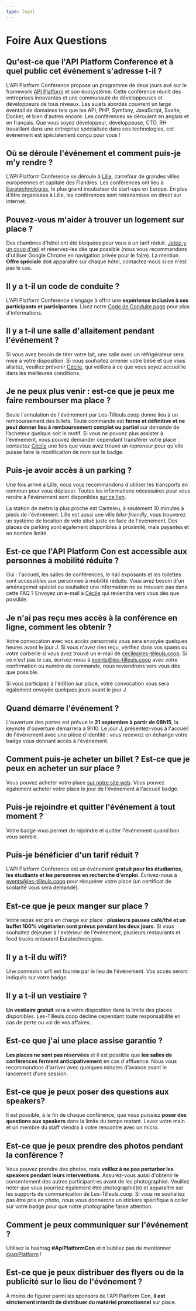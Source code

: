 ```yaml
---
type: legal
---
```


# Foire Aux Questions

## Qu'est-ce que l'API Platform Conference et à quel public cet événement s'adresse t-il ?

L'API Platform Conference propose un programme de deux jours axé sur le framework [API Platform](https://api-platform.com/) et son écosystème. Cette conférence réunit des entreprises innovantes et une communauté de développeuses et développeurs de tous niveaux. Les sujets abordés couvrent un large éventail de domaines tels que les API, PHP, Symfony, JavaScript, Svelte, Docker, et bien d'autres encore. Les conférences se déroulent en anglais et en français. Que vous soyez développeur, développeuse, CTO, RH travaillant dans une entreprise spécialisée dans ces technologies, cet événement est spécialement conçu pour vous !

## Où se déroule l'événement et comment puis-je m'y rendre ?

L'API Platform Conference se déroule à [Lille](https://en.lilletourism.com/), carrefour de grandes villes européennes et capitale des Flandres. Les conférences ont lieu à [Euratechnologies](https://www.euratechnologies.com/), le plus grand incubateur de start-ups en Europe. En plus d'être organisées à Lille, les conférences sont retransmises en direct sur internet.

## Pouvez-vous m'aider à trouver un logement sur place ?

Des chambres d'hôtel ont été bloquées pour vous à un tarif réduit. [Jetez-y un coup d'œil](https://all.accor.com/lien_externe.svlt?goto=rech_resa&destination=0802,0918,3165,5240&sourceid=TICOOP&dayIn=21&monthIn=09&yearIn=2023&nightNb=1&preferredCode=TICOOP&merchantid=par-accorFR) et réservez-les dès que possible (nous vous recommandons d'utiliser Google Chrome en navigation privée pour le faire). La mention **Offre spéciale** doit apparaître sur chaque hôtel, contactez-nous si ce n'est pas le cas.

## Il y a t-il un code de conduite ?

L'API Platform Conference s'engage à offrir une **expérience inclusive à ses participants et participantes**. Lisez notre [Code de Conduite page](/con/2023/code-de-conduite/) pour plus d'informations.

## Il y a t-il une salle d'allaitement pendant l'événement ?

Si vous avez besoin de tirer votre lait, une salle avec un réfrigérateur sera mise à votre disposition. Si vous souhaitez amener votre bébé et que vous allaitez, veuillez prévenir [Cécile](mailto:cecile@les-tilleuls.coop), qui veillera à ce que vous soyez accueillie dans les meilleures conditions.

## Je ne peux plus venir : est-ce que je peux me faire rembourser ma place ?

Seule l'annulation de l'événement par Les-Tilleuls.coop donne lieu à un remboursement des billets. Toute commande est **ferme et définitive et ne peut donner lieu à remboursement complet ou partiel** sur demande de l’acheteur quelque soit le motif. Si vous ne pouvez plus assister à l'événement, vous pouvez demander cependant transférer votre place : contactez [Cécile](mailto:cecile@les-tilleuls.coop) une fois que vous avez trouvé un repreneur pour qu'elle puisse faire la modification de nom sur le badge.

## Puis-je avoir accès à un parking ?

Une fois arrivé à Lille, nous vous recommandons d'utiliser les transports en commun pour vous déplacer. Toutes les informations nécessaires pour vous rendre à l'événement sont disponibles [sur ce lien](#venue).

La station de métro la plus proche est Canteleu, à seulement 10 minutes à pieds de l'événement. Lille est aussi une ville _bike-friendly_, vous trouverez un système de location de vélo situé juste en face de l'événement. Des places de parking sont également disponibles à proximité, mais payantes et en nombre limité. 

## Est-ce que l'API Platform Con est accessible aux personnes à mobilité réduite ?

Oui : l'accueil, les salles de conférences, le hall exposants et les toilettes sont accessibles aux personnes à mobilité réduite. Vous avez besoin d'un aménagemet spécial ou souhaitez une information ne se trouvant pas dans cette FAQ ? Envoyez un e-mail à [Cécile](mailto:cecile@les-tilleuls.coop) qui reviendra vers vous dès que possible.

## Je n'ai pas reçu mes accès à la conférence en ligne, comment les obtenir ?

Votre convocation avec vos accès personnels vous sera envoyée quelques heures avant le jour J. Si vous n'avez rien reçu, vérifiez dans vos spams ou votre corbeille si vous avez trouvé un e-mail de cecile@les-tilleuls.coop. Si ce n'est pas le cas, écrivez-nous à <events@les-tilleuls.coop> avec votre confirmation ou numéro de commande, nous reviendrons vers vous dès que possible.

Si vous participez à l'édition sur place, votre convocation vous sera également envoyée quelques jours avant le jour J.

## Quand démarre l'événement ?

L'ouverture des portes est prévue le **21 septembre à partir de 08h15**, la keynote d'ouverture démarrera à 9h10. Le jour J, présentez-vous à l'accueil de l'événement avec une pièce d'identité : vous recevrez en échange votre badge vous donnant accès à l'événement.

## Comment puis-je acheter un billet ? Est-ce que je peux en acheter un sur place ?

Vous pouvez acheter votre place [sur notre site web](#pricing). Vous pouvez également acheter votre place le jour de l'événement à l'accueil badge. 

## Puis-je rejoindre et quitter l'événement à tout moment ?

Votre badge vous permet de rejoindre et quitter l'événement quand bon vous semble. 

## Puis-je bénéficier d'un tarif réduit ?

L'API Platform Conference est un événement **gratuit pour les étudiantes, les étudiants et les personnes en recherche d'emploi**. Écrivez-nous à <events@les-tilleuls.coop> pour récupérer votre place (un certificat de scolarité vous sera demandé).

## Est-ce que je peux manger sur place ?

Votre repas est pris en charge sur place : **plusieurs pauses café/thé et un buffet 100% végétarien sont prévus pendant les deux jours**. Si vous souhaitez déjeuner à l'extérieur de l'événement, plusieurs restaurants et food trucks entourent Euratechnologies.

## Il y a t-il du wifi?

Une connexion wifi est fournie par le lieu de l'événement. Vos accès seront indiqués sur votre badge.

## Il y a t-il un vestiaire ?

**Un vestiaire gratuit** sera à votre disposition dans la limite des places disponibles. Les-Tilleuls.coop décline cependant toute responsabilité en cas de perte ou vol de vos affaires.

## Est-ce que j'ai une place assise garantie ?

**Les places ne sont pas réservées** et il est possible que **les salles de conférences ferment anticipativement** en cas d'affluence. Nous vous recommandons d'arriver avec quelques minutes d'avance avant le lancement d'une session. 

## Est-ce que je peux poser des questions aux speakers?

Il est possible, à la fin de chaque conférence, que vous puissiez **poser des questions aux speakers** dans la limite du temps restant. Levez votre main et un membre du staff viendra à votre rencontre avec un micro.

## Est-ce que je peux prendre des photos pendant la conférence ?

Vous pouvez prendre des photos, mais **veillez à ne pas perturber les speakers pendant leurs interventions**. Assurez-vous aussi d'obtenir le consentement des autres participant·es avant de les photographier. Veuillez noter que vous pourriez également être photographié(e) et apparaître sur les supports de communication de Les-Tilleuls.coop. Si vous ne souhaitez pas être pris en photo, nous vous donnerons un stickers spécifique à coller sur votre badge pour que notre photographe fasse attention.

## Comment je peux communiquer sur l'événement ?

Utilisez le hashtag **#ApiPlatformCon** et n'oubliez pas de mentionner [@apiPlatform](https://twitter.com/ApiPlatform) !

## Est-ce que je peux distribuer des flyers ou de la publicité sur le lieu de l'événement ?

À moins de figurer parmi les sponsors de l'API Platform Con, **il est strictement interdit de distribuer du matériel promotionnel** sur place.
